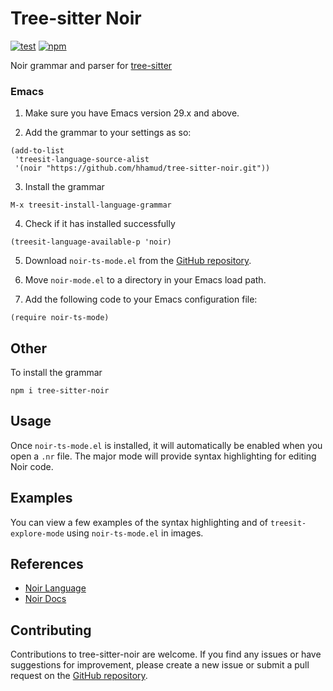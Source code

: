 # Tree-sitter Noir

[![test](https://github.com/hhamud/tree-sitter-noir/actions/workflows/ci.yml/badge.svg)](https://github.com/hhamud/tree-sitter-noir/actions/workflows/ci.yml)
[![npm](https://img.shields.io/npm/v/github-buttons)](https://www.npmjs.com/package/tree-sitter-noir)



Noir grammar and parser for [tree-sitter](https://tree-sitter.github.io/tree-sitter/)

### Emacs
1. Make sure you have Emacs version 29.x and above.


2. Add the grammar to your settings as so:
``` elisp
(add-to-list
 'treesit-language-source-alist
 '(noir "https://github.com/hhamud/tree-sitter-noir.git"))
```


3. Install the grammar
``` elisp
M-x treesit-install-language-grammar 
```


4. Check if it has installed successfully
``` elisp
(treesit-language-available-p 'noir)
```


5. Download `noir-ts-mode.el` from the [GitHub repository](https://github.com/hhamud/tree-sitter-noir).


6. Move `noir-mode.el` to a directory in your Emacs load path.



7. Add the following code to your Emacs configuration file:

```elisp
(require noir-ts-mode)
```



## Other

To install the grammar

```shell
npm i tree-sitter-noir
```

## Usage

Once `noir-ts-mode.el` is installed, it will automatically be enabled when you open a `.nr` file. The major mode will provide syntax highlighting for editing Noir code.

## Examples
You can view a few examples of the syntax highlighting and of `treesit-explore-mode` using `noir-ts-mode.el` in images.


## References

- [Noir Language](https://github.com/noir-lang/noir)
- [Noir Docs](https://noir-lang.org/)

## Contributing

Contributions to tree-sitter-noir are welcome. If you find any issues or have suggestions for improvement, please create a new issue or submit a pull request on the [GitHub repository](https://github.com/hhamud/tree-sitter-noir).
